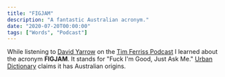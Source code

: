 ```yaml
---
title: "FIGJAM"
description: "A fantastic Australian acronym."
date: "2020-07-20T00:00:00"
tags: ["Words", "Podcast"]
---
```


While listening to [David Yarrow](https://davidyarrow.photography) on the [Tim Ferriss Podcast](https://tim.blog/podcast) I learned about the acronym **FIGJAM**. It stands for "Fuck I'm Good, Just Ask Me." [Urban Dictionary](https://www.urbandictionary.com/define.php?term=FIGJAM) claims it has Australian origins.

